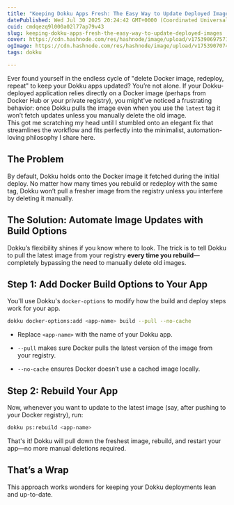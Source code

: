 ```yaml
---
title: "Keeping Dokku Apps Fresh: The Easy Way to Update Deployed Images"
datePublished: Wed Jul 30 2025 20:24:42 GMT+0000 (Coordinated Universal Time)
cuid: cmdqezq9l000a02l77ap79v43
slug: keeping-dokku-apps-fresh-the-easy-way-to-update-deployed-images
cover: https://cdn.hashnode.com/res/hashnode/image/upload/v1753906975717/9f1fd862-f410-4089-805e-dff5add6085f.png
ogImage: https://cdn.hashnode.com/res/hashnode/image/upload/v1753907074559/3cdbab24-6b75-4030-8183-a100f6a6d9bc.png
tags: dokku

---
```


Ever found yourself in the endless cycle of "delete Docker image, redeploy, repeat" to keep your Dokku apps updated? You’re not alone. If your Dokku-deployed application relies directly on a Docker image (perhaps from Docker Hub or your private registry), you might've noticed a frustrating behavior: once Dokku pulls the image even when you use the `latest` tag it won’t fetch updates unless you manually delete the old image.  
This got me scratching my head until I stumbled onto an elegant fix that streamlines the workflow and fits perfectly into the minimalist, automation-loving philosophy I share here.

## The Problem

By default, Dokku holds onto the Docker image it fetched during the initial deploy. No matter how many times you rebuild or redeploy with the same tag, Dokku won’t pull a fresher image from the registry unless you interfere by deleting it manually.

## The Solution: Automate Image Updates with Build Options

Dokku’s flexibility shines if you know where to look. The trick is to tell Dokku to pull the latest image from your registry **every time you rebuild**—completely bypassing the need to manually delete old images.

## Step 1: Add Docker Build Options to Your App

You'll use Dokku's `docker-options` to modify how the build and deploy steps work for your app.

```bash
dokku docker-options:add <app-name> build --pull --no-cache
```

* Replace `<app-name>` with the name of your Dokku app.
    
* `--pull` makes sure Docker pulls the latest version of the image from your registry.
    
* `--no-cache` ensures Docker doesn’t use a cached image locally.
    

## Step 2: Rebuild Your App

Now, whenever you want to update to the latest image (say, after pushing to your Docker registry), run:

```bash
dokku ps:rebuild <app-name>
```

That's it! Dokku will pull down the freshest image, rebuild, and restart your app—no more manual deletions required.

## That’s a Wrap

This approach works wonders for keeping your Dokku deployments lean and up-to-date.